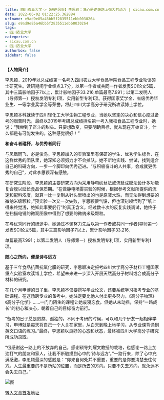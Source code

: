 ```yaml
---
title: 四川农业大学->【研途风采】李思颖：决心是逆袭路上强大的动力 | sicau.com.cn
date: 2022-06-02 01:22:25.362884
urlname: e9ad9e85a46bb5f2835511ebb0030264
slug: e9ad9e85a46bb5f2835511ebb0030264
tags: 
- 四川农业大学
categories:
- sicau.com.cn
- 四川农业大学
authorbox: false
sidebar: false
---
```

**【人物简介】**

李思颖，2019年以总成绩第一名考入四川农业大学食品学院食品工程专业攻读硕士研究生。读研期间学业绩点3.7分，以第一作者或共同一作者发表SCI论文5篇，其中三篇影响因子7以上，累计影响因子33.216,单篇最高7.991；以第二发明人（导师第一）授权发明专利1项、实用新型专利1项。获得国家奖学金、省级优秀毕业生、一等学业奖学金等荣誉。将赴四川大学高分子研究所攻读博士学位。 
<!--more-->
 

李思颖本科就读于四川轻化工大学生物工程专业，当她以坚定的决心和信心度过备考的艰苦时光，最终以2019年考研总成绩排名第一考入我校食品工程专业时，她说：“我尝到了奋斗的甜头。只要想改变，只要明确目标，就从现在开始奋斗，什么都是有可能发生的。这种感觉很好！”

**和奋斗者碰杯，与优秀者同行**

与凤凰同飞，必是俊鸟。李思颖加入的实验室里有保研的学生、优秀学生标兵，在这样优秀的团队里，她深知必须努力才不会掉队。她不断地实践、尝试，找到适合自己的科研方向，一步一个脚印向优秀迈进。“与积极奋斗的人共事，会成就更优秀的自己”，对此李思颖深有感触。

在研究生阶段，李思颖的主要研究方向为采用静电纺丝法或流延成膜法设计多功能复合膜以延长食品保质期。“在做静电喷雾实验的时候，根据参考文献所提供的流速和配料浓度，就算一比一复制从针头里喷出的也是原液水珠，而无法得到想要的微纳米级颗粒。”预实验一次又一次失败，李思颖很气馁，但也深刻领悟到了“纸上得来终觉浅，绝知此事要躬行”的真正含义，经过数十次的反复实践调试，她终于在扫描电镜的微观图像中得到了想要的微纳米级颗粒。

在与优秀同行的研途中，她通过不懈努力先后以第一作者或共同一作者(导师第一)发表SCI论文5篇，其中三篇影响因子7以上，累计影响因子33.216,

单篇最高7.991；以第二发明人（导师第一）授权发明专利1项、实用新型专利1项。

**随心之所向，便是诗与远方**

基于三年食品抗菌抗氧化膜的研究，李思颖决定报考四川大学高分子材料工程国家重点实验室攻读博士学位，希望未来进一步深入开展天然高分子材料或合成高分子材料的研究。

在几个月申博的日子里，李思颖不仅要撰写毕业论文，还要系统学习报考专业的基础课程。在这场跨专业的备考中，她注定要比他人付出更多努力，《高分子物理》《高分子化学》……一门门陌生的课程让她废寝忘食。但她从未动摇，保持“一路成长”的初心和决心，朝着自己的目标奋力前行。

“备考的日子总是煎熬、孤独的，不同于考研的时候，可以和几个研友一起相伴学习，申博就是每天将自己一个人关在家里，从白天到晚上地学习，从专业课背诵到英文口语的练习。”最终，李思颖以良好的心态和状态，最终被四川大学高分子研究所成功录取。

“很感谢这一路上的不放弃的自己，感谢硕导刘耀文教授的栽培，也感谢一路上加油打气的朋友和家人，让我不断触摸到心中的‘诗与远方’。”一路行来，除了心中充满感激，李思颖最深的感触是：“你来自何处并不重要，重要的是你要清楚去往何方。人生最重要的不是所站的位置，而是所去的方向。只要不失去方向，就永远不会失去自己。”

![图](https://news.sicau.edu.cn/__local/8/49/0F/1283AFBEAFA91097F798F57EA77_8B48E4C4_8D2B6.png)

[转入文章首发地址](https://news.sicau.edu.cn/info/1078/68104.htm)